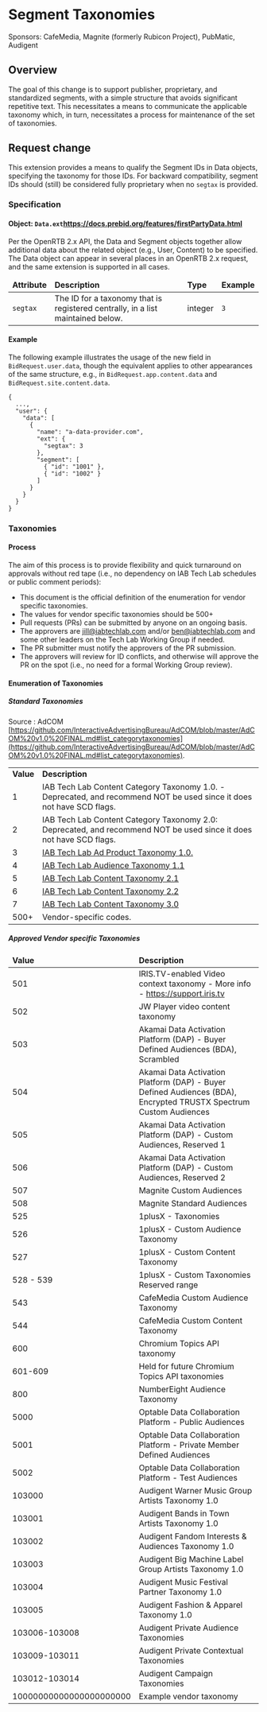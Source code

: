 # Segment Taxonomies

Sponsors: CafeMedia, Magnite (formerly Rubicon Project), PubMatic, Audigent

## Overview

The goal of this change is to support publisher, proprietary, and standardized segments, with a simple structure that avoids significant repetitive text. This necessitates a means to communicate the applicable taxonomy which, in turn, necessitates a process for maintenance of the set of taxonomies.

## Request change

This extension provides a means to qualify the Segment IDs in Data objects, specifying the taxonomy for those IDs. For backward compatibility, segment IDs should (still) be considered fully proprietary when no `segtax` is provided.

### Specification <a name="object"></a>

#### Object: `Data.ext`https://docs.prebid.org/features/firstPartyData.html

Per the OpenRTB 2.x API, the Data and Segment objects together allow additional data about the related object (e.g., User, Content) to be specified. The Data object can appear in several places in an OpenRTB 2.x request, and the same extension is supported in all cases.

<table>
  <thead>
    <tr>
      <td>
        <strong>Attribute</strong>
      </td>
      <td>
        <strong>Description</strong>
      </td>
      <td>
        <strong>Type</strong>
      </td>
      <td>
        <strong>Example</strong>
      </td>
    </tr>
  </thead>
  <tbody>
    <tr>
      <td>
        <code>segtax</code>
      </td>
      <td>
        The ID for a taxonomy that is registered centrally, in a list maintained below.
      </td>
      <td>
        integer
      </td>
      <td>
        <code>3</code>
      </td>
    </tr>
  </tbody>
</table>

#### Example

The following example illustrates the usage of the new field in `BidRequest.user.data`, though the equivalent applies to other appearances of the same structure, e.g., in `BidRequest.app.content.data` and `BidRequest.site.content.data`.

```
{
  ...,
  "user": {
    "data": [
      {
        "name": "a-data-provider.com",
        "ext": {
          "segtax": 3
        },
        "segment": [
          { "id": "1001" },
          { "id": "1002" }
        ]
      }
    }
  }
}
```

### Taxonomies <a name="enum"></a>

#### Process

The aim of this process is to provide flexibility and quick turnaround on approvals without red tape (i.e., no dependency on IAB Tech Lab schedules or public comment periods):

* This document is the official definition of the enumeration for vendor specific taxonomies.
* The values for vendor specific taxonomies should be 500+
* Pull requests (PRs) can be submitted by anyone on an ongoing basis.
* The approvers are jill@iabtechlab.com and/or ben@iabtechlab.com and some other leaders on the Tech Lab Working Group if needed.
* The PR submitter must notify the approvers of the PR submission.
* The approvers will review for ID conflicts, and otherwise will approve the PR on the spot (i.e., no need for a formal Working Group review).

#### Enumeration of Taxonomies

##### Standard Taxonomies 
Source : AdCOM [https://github.com/InteractiveAdvertisingBureau/AdCOM/blob/master/AdCOM%20v1.0%20FINAL.md#list_categorytaxonomies](https://github.com/InteractiveAdvertisingBureau/AdCOM/blob/master/AdCOM%20v1.0%20FINAL.md#list_categorytaxonomies).


<table>
  <tr>
    <td><strong>Value</strong></td>
    <td><strong>Description</strong></td>
  </tr>
  <tr>
    <td>1</td>
    <td>IAB Tech Lab Content Category Taxonomy 1.0. - Deprecated, and recommend NOT be used since it does not have SCD flags. </td>
  </tr>
  <tr>
    <td>2</td>
    <td>IAB Tech Lab Content Category Taxonomy 2.0:  Deprecated, and recommend NOT be used since it does not have SCD flags.</td>
  </tr>
  <tr>
    <td>3</td>
    <td> <a href="https://iabtechlab.com/wp-content/uploads/2020/10/IABTL-Ad-Product-Taxonomy-1.0-Final.xlsx">IAB Tech Lab Ad Product Taxonomy 1.0.</A> </td>
  </tr>
  <tr>
    <td>4</td>
    <td><a href="https://iabtechlab.com/standards/audience-taxonomy/">IAB Tech Lab Audience Taxonomy 1.1</a></td>
  </tr>
  <tr>
    <td>5</td>
    <td><a href="https://iabtechlab.com/standards/content-taxonomy/">IAB Tech Lab Content Taxonomy 2.1</a></td>
  </tr>
    <tr>
    <td>6</td>
    <td><a href="https://iabtechlab.com/standards/content-taxonomy/">IAB Tech Lab Content Taxonomy 2.2</a></td>
  </tr>
 <tr>
    <td>7</td>
    <td><a href="https://iabtechlab.com/standards/content-taxonomy/">IAB Tech Lab Content Taxonomy 3.0</a></td>
  </tr>

  <tr>
    <td>500+</td>
    <td>Vendor-specific codes.</td>
  </tr>
</table>


##### Approved Vendor specific Taxonomies 
<table>
  <thead>
    <tr>
      <td>
        <strong>Value</strong>
      </td>
      <td>
        <strong>Description</strong>
      </td>
    </tr>
  </thead>
  <tbody>
    <tr>
      <td>501</td>
      <td>
        IRIS.TV-enabled Video context taxonomy - More info - <a href="support.iris.tv">https://support.iris.tv</a>
      </td>
    </tr>
    <tr>
      <td>502</td>
      <td>JW Player video content taxonomy</td>
    </tr>
    <tr>
      <td>503</td>
      <td>Akamai Data Activation Platform (DAP) - Buyer Defined Audiences (BDA), Scrambled</td>
    </tr>
    <tr>
      <td>504</td>
      <td>Akamai Data Activation Platform (DAP) - Buyer Defined Audiences (BDA), Encrypted TRUSTX Spectrum Custom Audiences</td>
    </tr>
    <tr>
      <td>505</td>
      <td>Akamai Data Activation Platform (DAP) - Custom Audiences, Reserved 1</td>
    </tr>
    <tr>
      <td>506</td>
      <td>Akamai Data Activation Platform (DAP) - Custom Audiences, Reserved 2</td>
    </tr>
    <tr>
      <td>507</td>
      <td>Magnite Custom Audiences</td>
    </tr>
    <tr>
      <td>508</td>
      <td>Magnite Standard Audiences</td>
    </tr>	  
    <!-- 1plusX -->
    <tr>
      <td>525</td>
      <td>1plusX - Taxonomies</td>
    </tr>
    <tr>
      <td>526</td>
      <td>1plusX - Custom Audience Taxonomy</td>
    </tr>
    <tr>
      <td>527</td>
      <td>1plusX - Custom Content Taxonomy</td>
    </tr>
    <tr>
      <td>528 - 539</td>
      <td>1plusX - Custom Taxonomies Reserved range</td>
    </tr>
    <!--  -->
    <tr>
      <td>543</td>
      <td>CafeMedia Custom Audience Taxonomy</td>
    </tr>
    <tr>
      <td>544</td>
      <td>CafeMedia Custom Content Taxonomy</td>
    </tr>
    <tr>
      <td>600</td>
      <td>Chromium Topics API taxonomy</td>
    </tr>
    <tr>
      <td>601-609</td><td>Held for future Chromium Topics API taxonomies</td>
      </tr>
	    <tr>
      <td>800</td>
      <td>NumberEight Audience Taxonomy</td>
    </tr>
    <tr>
      <td>5000</td>
      <td>Optable Data Collaboration Platform - Public Audiences</td>
    </tr>
    <tr>
      <td>5001</td>
      <td>Optable Data Collaboration Platform - Private Member Defined Audiences</td>
    </tr>
    <tr>
      <td>5002</td>
      <td>Optable Data Collaboration Platform - Test Audiences</td>
    </tr>
    <tr>
      <td>103000</td>
      <td>
        Audigent Warner Music Group Artists Taxonomy 1.0
      </td>
    </tr>
    <tr>
      <td>103001</td>
      <td>
        Audigent Bands in Town Artists Taxonomy 1.0
      </td>
    </tr>
    <tr>
      <td>103002</td>
      <td>
        Audigent Fandom Interests & Audiences Taxonomy 1.0
      </td>
    </tr>
    <tr>
      <td>103003</td>
      <td>
        Audigent Big Machine Label Group Artists Taxonomy 1.0
      </td>
    </tr>
    <tr>
      <td>103004</td>
      <td>
        Audigent Music Festival Partner Taxonomy 1.0
      </td>
    </tr>
    <tr>
      <td>103005</td>
      <td>
        Audigent Fashion & Apparel Taxonomy 1.0
      </td>
    </tr>
    <tr>
      <td>103006-103008</td>
      <td>
        Audigent Private Audience Taxonomies
      </td>
    </tr>
    <tr>
      <td>103009-103011</td>
      <td>
        Audigent Private Contextual Taxonomies
      </td>
    </tr>
    <tr>
      <td>103012-103014</td>
      </td>
      <td>
        Audigent Campaign Taxonomies
      </td>
    </tr>
    <tr>
      <td>10000000000000000000000</td>
      </td>
      <td>
        Example vendor taxonomy
      </td>
    </tr>
  </tbody>
</table>
